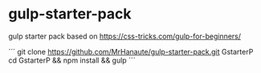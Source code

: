 # gulp-starter-pack
gulp starter pack based on https://css-tricks.com/gulp-for-beginners/

´´´
git clone https://github.com/MrHanaute/gulp-starter-pack.git GstarterP
cd GstarterP && npm install && gulp
´´´
